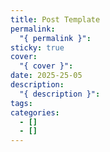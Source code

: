 ```yaml
---
title: Post Template
permalink:
  "{ permalink }": 
sticky: true
cover:
  "{ cover }": 
date: 2025-25-05
description:
  "{ description }": 
tags: 
categories:
  - []
  - []
---
```

